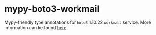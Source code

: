 # mypy-boto3-workmail

Mypy-friendly type annotations for `boto3` 1.10.22 `workmail` service.
More information can be found [here](https://github.com/vemel/mypy_boto3).